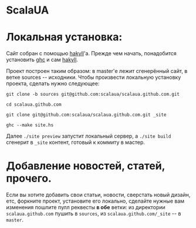 ScalaUA
=======

# Локальная установка:
Сайт собран с помощью [hakyll][hakyll]'а.
Прежде чем начать, понадобится установить [ghc][ghc] и сам
[hakyll][hakyll].

Проект построен таким образом: в master'е лежит сгенерённый сайт, в
ветке sources -- исходники.
Чтобы произвести локальную установку проекта, сделать нужно следующее:

 `git clone -b sources git@github.com:scalaua/scalaua.github.com.git`

 `cd scalaua.github.com`

 `git clone git@github.com:scalaua/scalaua.github.com.git _site`

 `ghc --make site.hs`

Далее `./site preview` запустит локальный сервер, а `./site build`
сгенерит в `_site` контент, готовый к коммиту в мастер.

# Добавление новостей, статей, прочего.
Если вы хотите добавить свои статьи, новости, сверстать новый дизайн,
етс, форкните проект, установите его локально, сделайте нужные вам
изменения  пошлите пулл реквесты **в обе** ветки: из директории
`scalaua.github.com` пушить в `sources`, из `scalaua.github.com/_site`
-- в `master`.

[hakyll]:   http://jaspervdj.be/hakyll/
[ghc]:      http://www.haskell.org/ghc/
